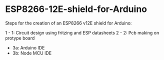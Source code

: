 # ESP8266-12E-shield-for-Arduino

Steps for the creation of an ESP8266 v12E shield for Arduino:

1 - 1: Circuit design using fritzing and ESP datasheets
2 - 2: Pcb making on protype board
- 3a: Arduino IDE
- 3b: Node MCU IDE
